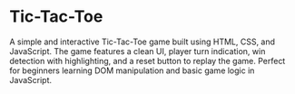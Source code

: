 # Tic-Tac-Toe
A simple and interactive Tic-Tac-Toe game built using HTML, CSS, and JavaScript. The game features a clean UI, player turn indication, win detection with highlighting, and a reset button to replay the game. Perfect for beginners learning DOM manipulation and basic game logic in JavaScript.
